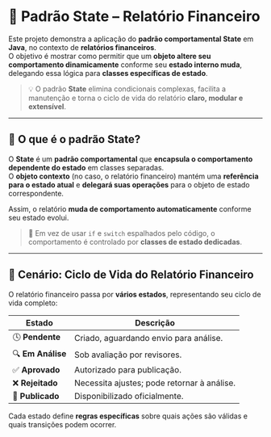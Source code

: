 # 🔄 Padrão State – Relatório Financeiro

Este projeto demonstra a aplicação do **padrão comportamental State** em **Java**, no contexto de **relatórios financeiros**.  
O objetivo é mostrar como permitir que um **objeto altere seu comportamento dinamicamente** conforme seu **estado interno muda**, delegando essa lógica para **classes específicas de estado**.  

> 💡 O padrão **State** elimina condicionais complexas, facilita a manutenção e torna o ciclo de vida do relatório **claro, modular e extensível**.

---

## 🧠 O que é o padrão State?

O **State** é um **padrão comportamental** que **encapsula o comportamento dependente do estado** em classes separadas.  
O **objeto contexto** (no caso, o relatório financeiro) mantém uma **referência para o estado atual** e **delegará suas operações** para o objeto de estado correspondente.

Assim, o relatório **muda de comportamento automaticamente** conforme seu estado evolui.

> 🔁 Em vez de usar `if` e `switch` espalhados pelo código, o comportamento é controlado por **classes de estado dedicadas**.

---

## 💼 Cenário: Ciclo de Vida do Relatório Financeiro

O relatório financeiro passa por **vários estados**, representando seu ciclo de vida completo:

| Estado | Descrição |
|--------|------------|
| 🕓 **Pendente** | Criado, aguardando envio para análise. |
| 🔍 **Em Análise** | Sob avaliação por revisores. |
| ✅ **Aprovado** | Autorizado para publicação. |
| ❌ **Rejeitado** | Necessita ajustes; pode retornar à análise. |
| 📢 **Publicado** | Disponibilizado oficialmente. |

Cada estado define **regras específicas** sobre quais ações são válidas e quais transições podem ocorrer.
